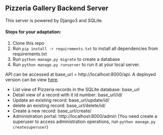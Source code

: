 ## Pizzeria Gallery Backend Server
This server is powered by Django3 and SQLite. 

#### Steps for your adaptation:
1. Clone this repo
2. Run `pip install -r requirements.txt` to install all dependencies from requirements.txt
3. Run `python manage.py migrate` to create a database
4. Run `python manage.py runserver` to run it at your local server.

API can be accessed at base_url = http://localhost:8000/api. A deployed version can be view [here](http://www.pizzavspizza.com/api/). 
- List view of Pizzeria records in the SQLite database: base_url
- Detail view of a record with it id number: base_url/id/
- Update an existing record: base_url/update/id/
- delete an existing record: base_url/delete/id/
- Create a new record: base_url/create/
- Administration portal: http://localhost:8000/admin (You need create a superuser to access administration operations, run `python manage.py createsuperuser`)
